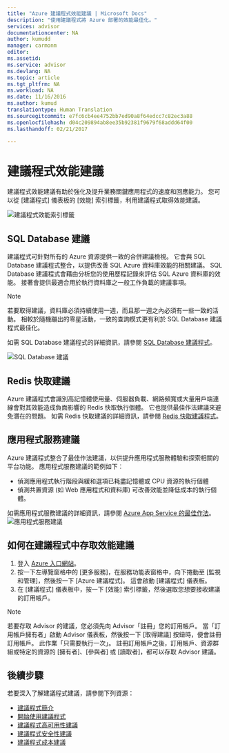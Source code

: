 ```yaml
---
title: "Azure 建議程式效能建議 | Microsoft Docs"
description: "使用建議程式將 Azure 部署的效能最佳化。"
services: advisor
documentationcenter: NA
author: kumudd
manager: carmonm
editor: 
ms.assetid: 
ms.service: advisor
ms.devlang: NA
ms.topic: article
ms.tgt_pltfrm: NA
ms.workload: NA
ms.date: 11/16/2016
ms.author: kumud
translationtype: Human Translation
ms.sourcegitcommit: e7fc6cb4ee4752bb7ed90a8f64edcc7c82ec3a88
ms.openlocfilehash: d04c209894ab8ee35b92381f9679f68addd64f00
ms.lasthandoff: 02/21/2017

---
```


# <a name="advisor-performance-recommendations"></a>建議程式效能建議

建議程式效能建議有助於強化及提升業務關鍵應用程式的速度和回應能力。 您可以從 [建議程式] 儀表板的 [效能] 索引標籤，利用建議程式取得效能建議。

![建議程式效能索引標籤](./media/advisor-performance-recommendations/advisor-performance-tab.png)

## <a name="sql-database-recommendations"></a>SQL Database 建議

建議程式可針對所有的 Azure 資源提供一致的合併建議檢視。 它會與 SQL Database 建議程式整合，以提供改善 SQL Azure 資料庫效能的相關建議。 SQL Database 建議程式會藉由分析您的使用歷程記錄來評估 SQL Azure 資料庫的效能。 接著會提供最適合用於執行資料庫之一般工作負載的建議事項。 

> [!NOTE]
> 若要取得建議，資料庫必須持續使用一週，而且那一週之內必須有一些一致的活動。 相較於隨機蹦出的零星活動，一致的查詢模式更有利於 SQL Database 建議程式最佳化。

如需 SQL Database 建議程式的詳細資訊，請參閱 [SQL Database 建議程式](https://azure.microsoft.com/en-us/documentation/articles/sql-database-advisor/)。

![SQL Database 建議](./media/advisor-performance-recommendations/advisor-performance-sql.png)

## <a name="redis-cache-recommendations"></a>Redis 快取建議

Azure 建議程式會識別高記憶體使用量、伺服器負載、網路頻寬或大量用戶端連線會對其效能造成負面影響的 Redis 快取執行個體。 它也提供最佳作法建議來避免潛在的問題。 如需 Redis 快取建議的詳細資訊，請參閱 [Redis 快取建議程式](https://azure.microsoft.com/en-us/documentation/articles/cache-configure/#redis-cache-advisor)。


## <a name="app-services-recommendations"></a>應用程式服務建議

Azure 建議程式整合了最佳作法建議，以供提升應用程式服務體驗和探索相關的平台功能。 應用程式服務建議的範例如下︰
- 偵測應用程式執行階段與緩和選項已耗盡記憶體或 CPU 資源的執行個體
- 偵測共置資源 (如 Web 應用程式和資料庫) 可改善效能並降低成本的執行個體。 

如需應用程式服務建議的詳細資訊，請參閱 [Azure App Service 的最佳作法](https://azure.microsoft.com/en-us/documentation/articles/app-service-best-practices/)。
![應用程式服務建議](./media/advisor-performance-recommendations/advisor-performance-app-service.png)

## <a name="how-to-access-performance-recommendations-in-advisor"></a>如何在建議程式中存取效能建議

1. 登入 [Azure 入口網站](https://portal.azure.com)。
2. 按一下左導覽窗格中的 [更多服務]，在服務功能表窗格中，向下捲動至 [監視和管理]，然後按一下 [Azure 建議程式]。 這會啟動 [建議程式] 儀表板。 
3. 在 [建議程式] 儀表板中，按一下 [效能] 索引標籤，然後選取您想要接收建議的訂用帳戶。

> [!NOTE]
> 若要存取 Advisor 的建議，您必須先向 Advisor「註冊」您的訂用帳戶。 當「訂用帳戶擁有者」啟動 Advisor 儀表板，然後按一下 [取得建議] 按鈕時，便會註冊訂用帳戶。 此作業「只需要執行一次」。 註冊訂用帳戶之後，訂用帳戶、資源群組或特定的資源的 [擁有者]、[參與者] 或 [讀取者]，都可以存取 Advisor 建議。

## <a name="next-steps"></a>後續步驟

若要深入了解建議程式建議，請參閱下列資源：

-  [建議程式簡介](advisor-overview.md)
-  [開始使用建議程式](advisor-get-started.md)
-  [建議程式高可用性建議](advisor-high-availability-recommendations.md)
-  [建議程式安全性建議](advisor-security-recommendations.md)
-  [建議程式成本建議](advisor-performance-recommendations.md)

